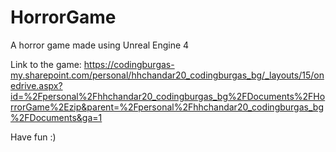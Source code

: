 # HorrorGame
A horror game made using Unreal Engine 4

Link to the game:
<a>https://codingburgas-my.sharepoint.com/personal/hhchandar20_codingburgas_bg/_layouts/15/onedrive.aspx?id=%2Fpersonal%2Fhhchandar20_codingburgas_bg%2FDocuments%2FHorrorGame%2Ezip&parent=%2Fpersonal%2Fhhchandar20_codingburgas_bg%2FDocuments&ga=1
</a>

Have fun :)
